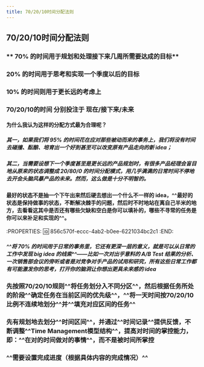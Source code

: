 ```yaml
---
title: 70/20/10时间分配法则
---
```


## **70/20/10时间分配法则**
### ** 70% 的时间用于规划和处理接下来几周所需要达成的目标**

### **20% 的时间用于思考和实现一个季度以后的目标**

### **10% 的时间则用于更长远的考虑上**

### 70/20/10的时间 分别投注于 现在/接下来/未来
#### 为什么我认为这样的分配方式最为合理呢？
##### 其一，如果我们将 95% 的时间花在应对那些被动而来的事务上，我们将没有时间去碰撞、酝酿、培育出一个好到甚至可以改变原有产品走向的新 idea；

##### 其二，当需要设想下一个季度甚至是更长远的产品规划时，有很多产品经理会盲目地从原来的状态调整成 20/80/0 的时间分配模式，用几乎满满的日常时间不停地去开会头脑风暴产品的未来。然而，这么做是十分不明智的。

#### 最好的状态不是抽一个下午出来然后硬去想出一个什么不一样的 idea，^^最好的状态是保持做事的状态，不断解决棘手的问题，然后时不时地站在离自己半米的地方，去看看这其中是否还有哪些欠缺和空白是你可以填补的，哪些不寻常的任务是你可以来补足和实现的^^。
:PROPERTIES:
:id: 856c570f-eccc-4ab2-b0ee-6221034bc2c1
:END:
##### ^^将 70% 的时间用于日常的事务里，它还有更深一层的意义，就是可以从日常的工作中发现 big idea 的线索^^——比如一次对出乎意料的 A/B Test 结果的分析、一次销售部会议的旁听或者是对竞争对手产品的试用和研究，所有这些日常工作都有可能激发你的思考，打开你的脑洞让你想出更具未来感的 idea

### 先按照70/20/10规则^^将任务划分入不同分区^^，然后根据任务所处的阶段^^确定任务在当前区间的优先级^^，^^将一天时间按70/20/10比例不连续地划分^^并^^填充对应区间的任务^^

### 先有规划地去划分^^时间区间^^，并通过^^时间记录^^提供反馈，不断调整^^Time Management模型结构^^，提高对时间的掌控能力，即：^^在对的时间做对的事情^^，而不是被时间所掌控

### ^^需要设置完成进度（根据具体内容的完成情况）^^
